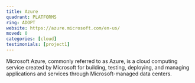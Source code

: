 ```yaml
---
title: Azure
quadrant: PLATFORMS
ring: ADOPT
website: https://azure.microsoft.com/en-us/
moved: 0
categories: [cloud]
testimonials: [project1]
---
```


Microsoft Azure, commonly referred to as Azure, is a cloud computing service created by Microsoft for building, testing, deploying, and managing applications and services through Microsoft-managed data centers.
